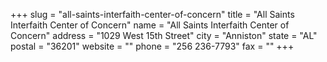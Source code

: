 +++
slug = "all-saints-interfaith-center-of-concern"
title = "All Saints Interfaith Center of Concern"
name = "All Saints Interfaith Center of Concern"
address = "1029 West 15th Street"
city = "Anniston"
state = "AL"
postal = "36201"
website = ""
phone = "256 236-7793"
fax = ""
+++
